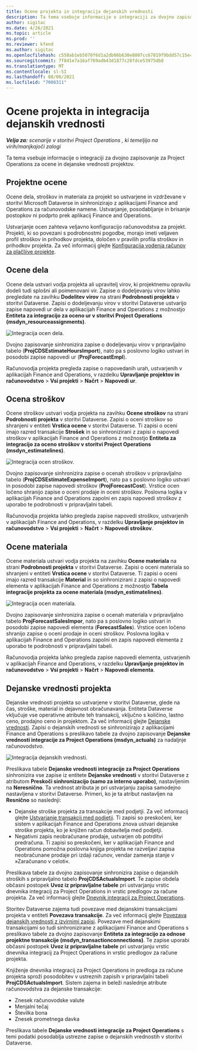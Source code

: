 ```yaml
---
title: Ocene projekta in integracija dejanskih vrednosti
description: Ta tema vsebuje informacije o integraciji za dvojno zapisovanje za Project Operations za ocene in dejanske vrednosti projektov.
author: sigitac
ms.date: 4/26/2021
ms.topic: article
ms.prod: ''
ms.reviewer: kfend
ms.author: sigitac
ms.openlocfilehash: c558ab1eb5070f6d1a2db06b630e8807cc67819f9bdd57c15ec346f484e04fe9
ms.sourcegitcommit: 7f8d1e7a16af769adb43d1877c28fdce53975db8
ms.translationtype: MT
ms.contentlocale: sl-SI
ms.lasthandoff: 08/06/2021
ms.locfileid: "7006311"
---
```

# <a name="project-estimates-and-actuals-integration"></a>Ocene projekta in integracija dejanskih vrednosti

_**Velja za:** scenarije v storitvi Project Operations , ki temeljijo na virih/manjkajoči zalogi_

Ta tema vsebuje informacije o integraciji za dvojno zapisovanje za Project Operations za ocene in dejanske vrednosti projektov.

## <a name="project-estimates"></a>Projektne ocene

Ocene dela, stroškov in materiala za projekt so ustvarjene in vzdrževane v storitvi Microsoft Dataverse in sinhronizirajo z aplikacijami Finance and Operations za računovodske namene. Ustvarjanje, posodabljanje in brisanje postopkov ni podprto prek aplikacij Finance and Operations.

Ustvarjanje ocen zahteva veljavno konfiguracijo računovodstva za projekt. Projekti, ki so povezani s podrobnostmi pogodbe, morajo imeti veljaven profil stroškov in prihodkov projekta, določen v pravilih profila stroškov in prihodkov projekta. Za več informacij glejte [Konfiguracija vodenja računov za plačljive projekte](../project-accounting/configure-accounting-billable-projects.md#configure-project-cost-and-revenue-profile-rules).

## <a name="labor-estimates"></a>Ocene dela

Ocene dela ustvari vodja projekta ali upravitelj virov, ki projektnemu opravilu dodeli tudi splošni ali poimenovani vir. Zapise o dodeljevanju virov lahko pregledate na zavihku **Dodelitev virov** na strani **Podrobnosti projekta** v storitvi Dataverse. Zapisi o dodeljevanju virov v storitvi Dataverse ustvarijo zapise napovedi ur dela v aplikacijah Finance and Operations z možnostjo **Entiteta za integracijo za oceno ur v storitvi Project Operations (msdyn\_resourceassignments)**.

   ![Integracija ocen dela.](./Media/DW4LaborEstimates.png)

Dvojno zapisovanje sinhronizira zapise o dodeljevanju virov v pripravljalno tabelo (**ProjCDSEstimateHoursImport**), nato pa s poslovno logiko ustvari in posodobi zapise napovedi ur (**ProjForecastEmpl**).

Računovodja projekta pregleda zapise o napovedanih urah, ustvarjenih v aplikacijah Finance and Operations, v razdelku **Upravljanje projektov in računovodstvo** > **Vsi projekti** > **Načrt** > **Napovedi ur**.

## <a name="expense-estimates"></a>Ocena stroškov

Ocene stroškov ustvari vodja projekta na zavihku **Ocene stroškov** na strani **Podrobnosti projekta** v storitvi Dataverse. Zapisi o oceni stroškov so shranjeni v entiteti **Vrstica ocene** v storitvi Dataverse. Ti zapisi o oceni imajo razred transakcije **Strošek** in so sinhronizirani z zapisi o napovedi stroškov v aplikacijah Finance and Operations z možnostjo **Entiteta za integracijo za oceno stroškov v storitvi Project Operations (msdyn\_estimatelines)**.

   ![Integracija ocen stroškov.](./Media/DW4ExpenseEstimates.png)

Dvojno zapisovanje sinhronizira zapise o ocenah stroškov v pripravljalno tabelo (**ProjCDSEstimateExpenseImport**), nato pa s poslovno logiko ustvari in posodobi zapise napovedi stroškov (**ProjForecastCost**). Vrstice ocen ločeno shranijo zapise o oceni prodaje in oceni stroškov. Poslovna logika v aplikacijah Finance and Operations zapolni en zapis napovedi stroškov z uporabo te podrobnosti v pripravljalni tabeli.

Računovodja projekta lahko pregleda zapise napovedi stroškov, ustvarjenih v aplikacijah Finance and Operations, v razdelku **Upravljanje projektov in računovodstvo** > **Vsi projekti** > **Načrt** > **Napovedi stroškov**.

## <a name="material-estimates"></a>Ocene materiala

Ocene materiala ustvari vodja projekta na zavihku **Ocene materiala** na strani **Podrobnosti projekta** v storitvi Dataverse. Zapisi o oceni materiala so shranjeni v entiteti **Vrstica ocene** v storitvi Dataverse. Ti zapisi o oceni imajo razred transakcije **Material** in so sinhronizirani z zapisi o napovedi elementa v aplikacijah Finance and Operations z možnostjo **Tabela integracije projekta za ocene materiala (msdyn\_estimatelines)**.

   ![Integracija ocen materiala.](./Media/DW4MaterialEstimates.png)

Dvojno zapisovanje sinhronizira zapise o ocenah materiala v pripravljalno tabelo **ProjForecastSalesImpor**, nato pa s poslovno logiko ustvari in posodobi zapise napovedi elementa (**ForecastSales**). Vrstice ocen ločeno shranijo zapise o oceni prodaje in oceni stroškov. Poslovna logika v aplikacijah Finance and Operations zapolni en zapis napovedi elementa z uporabo te podrobnosti v pripravljalni tabeli.

Računovodja projekta lahko pregleda zapise napovedi elementa, ustvarjenih v aplikacijah Finance and Operations, v razdelku **Upravljanje projektov in računovodstvo** > **Vsi projekti** > **Načrt** > **Napovedi elementa**.

## <a name="project-actuals"></a>Dejanske vrednosti projekta

Dejanske vrednosti projekta so ustvarjene v storitvi Dataverse, glede na čas, stroške, material in dejavnost obračunavanja. Entiteta Dataverse vključuje vse operativne atribute teh transakcij, vključno s količino, lastno ceno, prodajno ceno in projektom. Za več informacij glejte [Dejanske vrednosti](../actuals/actuals-overview.md). Zapisi o dejanskih vrednosti se sinhronizirajo z aplikacijami Finance and Operations s preslikavo tabele za dvojno zapisovanje **Dejanske vrednosti integracije za Project Operations (msdyn\_actuals)** za nadaljnje računovodstvo.

   ![Integracija dejanskih vrednosti.](./Media/DW4Actuals.png)

Preslikava tabele **Dejanske vrednosti integracije za Project Operations** sinhronizira vse zapise iz entitete **Dejanske vrednosti** v storitvi Dataverse z atributom **Preskoči sinhronizacijo (samo za interno uporabo)**, nastavljenim na **Neresnično**. Ta vrednost atributa je pri ustvarjanju zapisa samodejno nastavljena v storitvi Dataverse. Primeri, ko je ta atribut nastavljen na **Resnično** so naslednji:

  - Dejanske stroške projekta za transakcije med podjetji. Za več informacij glejte [Ustvarjanje transakcij med podjetji](../project-accounting/create-intercompany-transactions.md). Ti zapisi so preskočeni, ker sistem v aplikacijah Finance and Operations znova ustvari dejanske stroške projekta, ko je knjižen račun dobavitelja med podjetji.
  - Negativni zapis neobračunane prodaje, ustvarjen ob potrditvi predračuna. Ti zapisi so preskočeni, ker v aplikacijah Finance and Operations pomožna poslovna knjiga projekta ne razveljavi zapisa neobračunane prodaje pri izdaji računov, vendar zamenja stanje v »Zaračunano v celoti«.

Preslikava tabele za dvojno zapisovanje sinhronizira zapise o dejanskih stroških s pripravljalno tabelo **ProjCDSActualsImport**. Te zapise obdela občasni postopek **Uvoz iz pripravljalne tabele** pri ustvarjanju vrstic dnevnika integracij za Project Operations in vrstic predlogov za račune projekta. Za več informacij glejte [Dnevnik integracij za Project Operations](../project-accounting/project-operations-integration-journal.md).

Storitev Dataverse zajema tudi povezave med dejanskimi transakcijami projekta v entiteti **Povezava transakcije**. Za več informacij glejte [Povezava dejanskih vrednosti z izvirnimi zapisi](../actuals/linkingactuals.md). Povezave med dejanskimi transakcijami so tudi sinhronizirane z aplikacijami Finance and Operations s preslikavo tabele za dvojno zapisovanje **Entiteta za integracijo za odnose projektne transakcije (msdyn\_transactionconnections)**. Te zapise uporabi občasni postopek **Uvoz iz pripravljalne tabele** pri ustvarjanju vrstic dnevnika integracij za Project Operations in vrstic predlogov za račune projekta.

Knjiženje dnevnika integracij za Project Operations in predloga za račune projekta sproži posodobitev v ustreznih zapisih v pripravljalni tabeli **ProjCDSActualsImport**. Sistem zajema in beleži naslednje atribute računovodstva za dejanske transakcije:

- Znesek računovodske valute
- Menjalni tečaj
- Številka bona
- Znesek prometnega davka

Preslikava tabele **Dejanske vrednosti integracije za Project Operations** s temi podatki posodablja ustrezne zapise o dejanskih vrednostih v storitvi Dataverse.

